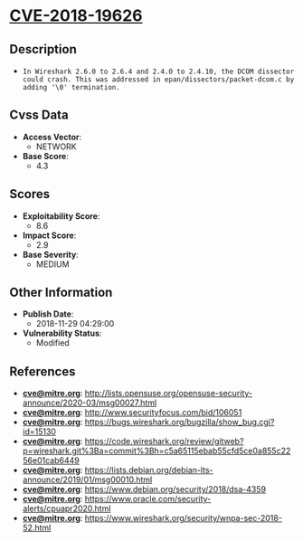 
# [CVE-2018-19626](https://cve.mitre.org/cgi-bin/cvename.cgi?name=CVE-2018-19626)

## Description

- `In Wireshark 2.6.0 to 2.6.4 and 2.4.0 to 2.4.10, the DCOM dissector could crash. This was addressed in epan/dissectors/packet-dcom.c by adding '\0' termination.`

## Cvss Data

- **Access Vector**:
  - NETWORK
- **Base Score**:
  - 4.3

## Scores

- **Exploitability Score**:
  - 8.6
- **Impact Score**:
  - 2.9
- **Base Severity**:
  - MEDIUM

## Other Information

- **Publish Date**:
  - 2018-11-29 04:29:00
- **Vulnerability Status**:
  - Modified

## References

- **cve@mitre.org**: http://lists.opensuse.org/opensuse-security-announce/2020-03/msg00027.html
- **cve@mitre.org**: http://www.securityfocus.com/bid/106051
- **cve@mitre.org**: https://bugs.wireshark.org/bugzilla/show_bug.cgi?id=15130
- **cve@mitre.org**: https://code.wireshark.org/review/gitweb?p=wireshark.git%3Ba=commit%3Bh=c5a65115ebab55cfd5ce0a855c2256e01cab6449
- **cve@mitre.org**: https://lists.debian.org/debian-lts-announce/2019/01/msg00010.html
- **cve@mitre.org**: https://www.debian.org/security/2018/dsa-4359
- **cve@mitre.org**: https://www.oracle.com/security-alerts/cpuapr2020.html
- **cve@mitre.org**: https://www.wireshark.org/security/wnpa-sec-2018-52.html

